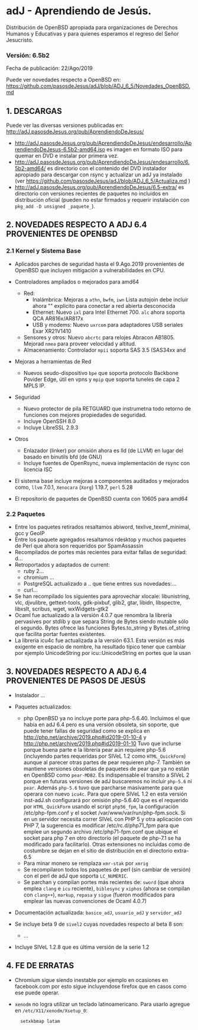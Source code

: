# adJ - Aprendiendo de Jesús.
Distribución de OpenBSD apropiada para organizaciones de Derechos Humanos
y Educativas y para quienes esperamos el regreso del Señor Jesucristo.

### Versión: 6.5b2
Fecha de publicación: 22/Ago/2019

Puede ver novedades respecto a OpenBSD en:
  <https://github.com/pasosdeJesus/adJ/blob/ADJ_6_5/Novedades_OpenBSD.md>

## 1. DESCARGAS

Puede ver las diversas versiones publicadas en: 
  <http://adJ.pasosdeJesus.org/pub/AprendiendoDeJesus/>

* <http://adJ.pasosdeJesus.org/pub/AprendiendoDeJesus/endesarrollo/AprendiendoDeJesus-6.5b2-amd64.iso> es imagen en formato ISO para quemar en DVD e instalar por primera vez.
* <http://adJ.pasosdeJesus.org/pub/AprendiendoDeJesus/endesarrollo/6.5b2-amd64/> es directorio con el contenido del DVD instalador apropiado para descargar con rsync y actualizar un adJ ya instalado (ver  <https://github.com/pasosdeJesus/adJ/blob/ADJ_6_5/Actualiza.md> )
* <http://adJ.pasosdeJesus.org/pub/AprendiendoDeJesus/6.5-extra/> es directorio con versiones recientes de paquetes no incluidos en distribución oficial (pueden no estar firmados y requerir instalación con `pkg_add -D unsigned _paquete_`).


## 2. NOVEDADES RESPECTO A ADJ 6.4 PROVENIENTES DE OPENBSD

### 2.1 Kernel y Sistema Base

* Aplicados parches de seguridad hasta el 9.Ago.2019 provenientes de 
  OpenBSD que incluyen mitigación a vulnerabilidades en CPU.
* Controladores ampliados o mejorados para amd64
	* Red:
		* Inalámbrica: Mejoras a `athn`, `bwfm`, 
			`iwn` Lista autojoin debe incluir ahora ""
 		        explicito para conectar a red abierta desconocida
		* Ethernet: Nuevo `ixl` para Intel Ethernet 700.
		  `alc` ahora soporta QCA AR816x/AR817x 
		* USB y modems: Nuevo `uxrcom` para adaptadores USB
		  seriales Exar XR21V1410
	* Sensores y otros: Nuevo `abcrtc` para relojes Abracon AB1805.
 	  Mejorad `nmea` para proveer velocidad  y altitud.
	* Almacenamiento: Controlador `mpii` soporta SAS 3.5 (SAS34xx and 
	
* Mejoras a herramientas de Red
	* Nuevos seudo-dispositivo `bpe` que soporta protocolo Backbone 
	  Povider Edge, útil en vpns y `mpip` que soporta tuneles de 
          capa 2 MPLS IP.
* Seguridad
	* Nuevo protector de pila RETGUARD que instrumetna todo retorno 
	  de funciones con mejores propiedades de seguridad. 
	* Incluye OpenSSH 8.0
	* Incluye LibreSSL 2.9.3
* Otros
	* Enlazador (linker) por omisión ahora es lld (de LLVM) en 
	  lugar del basado en binutils bfd (de GNU)
	* Incluye fuentes de OpenRsync, nueva implementación de rsync
	  con licencia ISC

* El sistema base incluye mejoras a componentes auditados y mejorados 
  como, ```llvm``` 7.0.1,  ```Xenocara``` (```Xorg```) 1.19.7, 
  ```perl``` 5.28
* El repositorio de paquetes de OpenBSD cuenta con 10605 para amd64


### 2.2 Paquetes 


* Entre los paquetes retirados resaltamos abiword, 
  texlive_texmf_minimal, gcc y GeoIP
* Entre los paquete agregados resaltamos rdesktop y muchos paquetes
  de Perl que ahora son requeridos por SpamAssassin 
* Recompilados de portes más recientes para evitar fallas de seguridad: 
	d...
* Retroportados y adaptados de current: 
	* ruby 2...
	* chromium ...
	* PostgreSQL actualizado a .. que tiene entres sus novedades:...
	* curl...
* Se han recompilado los siguientes para aprovechar xlocale: libunistring, 
  vlc, djvulibre, gettext-tools, gdk-pixbuf, glib2, gtar, libidn, 
  libspectre, libxslt, scribus, wget, wxWidgets-gtk2
* Ocaml fue actualizado a la versión 4.0.7 que renombra la librería
  pervasives por stdlib y que separa String de Bytes siendo mutable sólo 
  el segundo. Bytes ofrece las funciones Bytes.to_string y 
  Bytes.of_string que facilita portar fuentes existentes.
* La librería icu4c fue actualizada a la versión 63.1. Esta versión 
  es más exigente en espacio de nombre, ha resultado típico tener que
  cambiar por ejemplo UnicodeString por icu::UnicodeString en portes que la 
  usan 



## 3. NOVEDADES RESPECTO A ADJ 6.4 PROVENIENTES DE PASOS DE JESÚS

* Instalador ...


* Paquetes actualizados:
	* php 
		OpenBSD ya no incluye porte para php-5.6.40. 
		Incluimos el que había en adJ 6.4 pero es una versión
		obsoleta, sin soporte, que puede tener fallas de 
		seguridad como se explica en 
		http://php.net/archive/2019.php#id2019-01-10-4 y 
		http://php.net/archive/2019.php#id2019-01-10
		Tuvo que inclurse porque buena parte e la librería pear 
		aún requiere php-5.6 (incluyendo partes requeridas por 
		SIVeL 1.2 como `HTML_QuickForm`) aunque al parecer otras 
		partes de pear requieren php-7. También se mantiene
		versiones obsoletas de paquetes de pear que ya no están
		en OpenBSD como `pear-MDB2`.
		Es indispensable el transito a SIVeL 2 porque en
		futuras versiones de adJ buscaremos no incluir
		`php-5.6` ni `pear`.
 		Además `php-5.6` tuvo que parcharse masivamente para que 
		operara con nuevo `icu4c`.
		Para que opere SIVeL 1.2 en esta versión inst-adJ.sh
		configurará por omisión php-5.6.40 que es el requerido 
		por `HTML_QuickForm` usando el script `php56_fpm`, la 
		configuración /etc/php-fpm.conf y el socket 
		/var/www/var/run/php-fpm.sock.
		Si en un servidor necesita correr SIVeL con PHP 5 y otra
		aplicación con PHP 7, la sugerencia es modificar 
		/etc/rc.d/php71_fpm para que emplee un segundo
		archivo /etc/php71-fpm.conf que ubique el socket para
		php 7 en otro directorio (el paquete de php-7.1 se ha 
		modificado para facilitarlo).
		Otras extensiones no incluidas como de costumbre se 
		dejan en el sitio de distribución en el directorio 
		extra-6.5
	- Para minar monero se remplaza `xmr-stak` por `xmrig` 	
	- Se recompilaron todos los paquetes de perl (sin cambiar de 
	  versión) con el perl de adJ que soporta `LC_NUMERIC`.  
	- Se parchan y compilan portes más recientes de:
	  `sword` (que ahora emplea `clang` e `icu` reciente),
	  `biblesync` y `xiphos` (ahora se compilan con `clang++`),
	  `markup`,  `repasa` y `sigue` (fueron modificados para emplear 
	   las nuevas convenciones de Ocaml 4.0.7)

* Documentación actualizada: `basico_adJ`, `usuario_adJ` y `servidor_adJ`

* Se incluye beta 9 de `sivel2` cuyas novedades respecto al beta 8 son:
  * ...
* Incluye SIVeL 1.2.8 que es última versión de la serie 1.2


## 4. FE DE ERRATAS

- Chromium sigue siendo inestable por ejemplo en ocasiones en facebook.com
  por esto sigue incluyendose firefox que en casos como ese puede operar.

- `xenodm` no logra utilizar un teclado latinoamericano.  Para usarlo
  agregue en `/etc/X11/xenodm/Xsetup_0`:

		setxkbmap latam

